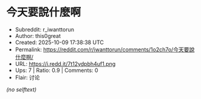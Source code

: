 # 今天要說什麼啊

- Subreddit: r_iwanttorun
- Author: this0great
- Created: 2025-10-09 17:38:38 UTC
- Permalink: https://reddit.com/r/iwanttorun/comments/1o2ch7o/今天要說什麼啊/
- URL: https://i.redd.it/7t12ydpbh4uf1.png
- Ups: 7 | Ratio: 0.9 | Comments: 0
- Flair: 讨论

_(no selftext)_
